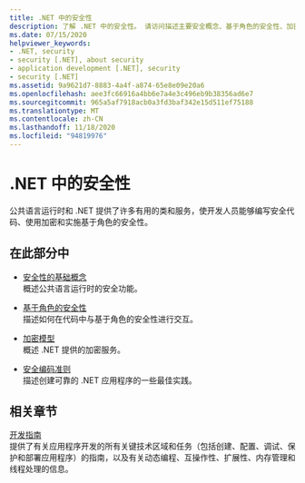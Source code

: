 ```yaml
---
title: .NET 中的安全性
description: 了解 .NET 中的安全性。 请访问描述主要安全概念、基于角色的安全性、加密模型和安全编码准则的链接。
ms.date: 07/15/2020
helpviewer_keywords:
- .NET, security
- security [.NET], about security
- application development [.NET], security
- security [.NET]
ms.assetid: 9a9621d7-8883-4a4f-a874-65e8e09e20a6
ms.openlocfilehash: aee3fc66916a4bb6e7a4e3c496eb9b38356ad6e7
ms.sourcegitcommit: 965a5af7918acb0a3fd3baf342e15d511ef75188
ms.translationtype: MT
ms.contentlocale: zh-CN
ms.lasthandoff: 11/18/2020
ms.locfileid: "94819976"
---
```

# <a name="security-in-net"></a>.NET 中的安全性

公共语言运行时和 .NET 提供了许多有用的类和服务，使开发人员能够编写安全代码、使用加密和实施基于角色的安全性。

## <a name="in-this-section"></a>在此部分中

- [安全性的基础概念](key-security-concepts.md)  
概述公共语言运行时的安全功能。

- [基于角色的安全性](role-based-security.md)  
描述如何在代码中与基于角色的安全性进行交互。

- [加密模型](cryptography-model.md)  
概述 .NET 提供的加密服务。

- [安全编码准则](secure-coding-guidelines.md)  
描述创建可靠的 .NET 应用程序的一些最佳实践。

## <a name="related-sections"></a>相关章节

[开发指南](../../framework/development-guide.md)  
提供了有关应用程序开发的所有关键技术区域和任务（包括创建、配置、调试、保护和部署应用程序）的指南，以及有关动态编程、互操作性、扩展性、内存管理和线程处理的信息。
